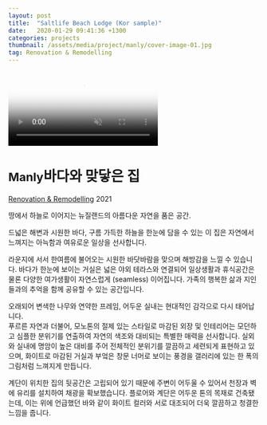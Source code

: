 ```yaml
---
layout: post
title:  "Saltlife Beach Lodge (Kor sample)"
date:   2020-01-29 09:41:36 +1300
categories: projects
thumbnail: /assets/media/project/manly/cover-image-01.jpg
tag: Renovation & Remodelling
---
```


<div class="project__wrapper clearfix">

  <div class="project__hero">
    <video class="hero-media" autoplay loop muted playsinline id="projectHeroVideo" poster="/assets/media/project/manly/cover-image-01.jpg">
      <source src="/assets/media/project/manly/JK-manly-video-banner.mp4" type="video/mp4">
    </video>
  </div>

  <div class="project__heading">
    <h1 class="project__title"><small>Manly</small>바다와 맞닿은 집</h1>
    <p class="project__meta"><a href="#" class="project__tag">Renovation & Remodelling</a> <span class="project__year">2021</span></p>
  </div>

  <div class="project__desc">
    <p class="lead">땅에서 하늘로 이어지는 뉴질랜드의 아름다운 자연을 품은 공간.</p>
    <p>드넓은 해변과 시원한 바다, 구름 가득한 하늘을 한눈에 담을 수 있는 이 집은 자연에서 느껴지는 아늑함과 여유로운 일상을 선사합니다.</p>
    <p>라운지에 서서 한여름에 불어오는 시원한 바닷바람을 맞으며 해방감을 느낄 수 있습니다. 바다가 한눈에 보이는 거실은 넓은 야외 테라스와 연결되어 일상생활과 휴식공간은 물론 다양한 여가생활이 자연스럽게 (seamless) 이어집니다. 가족의 행복한 삶과 지인들과의 추억을 함께 공유할 수 있는 공간입니다.</p>
    <p>오래되어 변색한 나무와 연약한 프레임, 어두운 실내는 현대적인 감각으로 다시 태어납니다.<br>
    푸르른 자연과 더불어, 모노톤의 절제 있는 스타일로 마감된 외장 및 인테리어는 모던하고 심플한 분위기를 연출하여 자연의 색조와 대비되는 특별한 매력을 선사합니다. 실외와 실내에 명암이 높은 대비를 주어 전체적인 분위기를 깔끔하고 세련되게 표현하고 있으며, 화이트로 마감된 거실과 부엌은 창문 너머로 보이는 풍경을 갤러리에 있는 한 폭의 그림처럼 느껴지게 만듭니다.</p>
    <p>계단이 위치한 집의 뒷공간은 고립되어 있기 때문에 주변이 어두울 수 있어서 천장과 벽에 유리를 설치하여 채광을 확보했습니다. 플로어와 계단은 어두운 톤의 목재로 건축됐는데, 이는 위에 언급했던 바와 같이 화이트 컬러와 서로 대조되어 더욱 깔끔하고 청결한 느낌을 줍니다.</p>
  </div>

</div>

